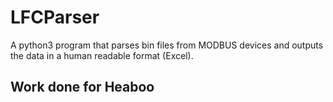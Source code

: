 # LFCParser
A python3 program that parses bin files from MODBUS devices and outputs the data in a human readable format (Excel).

## Work done for Heaboo